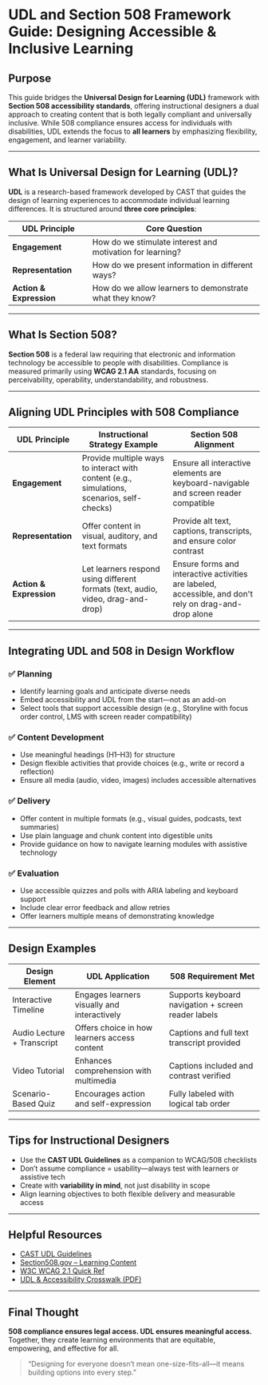 # UDL and Section 508 Framework Guide: Designing Accessible & Inclusive Learning

## Purpose

This guide bridges the **Universal Design for Learning (UDL)** framework with **Section 508 accessibility standards**, offering instructional designers a dual approach to creating content that is both legally compliant and universally inclusive. While 508 compliance ensures access for individuals with disabilities, UDL extends the focus to **all learners** by emphasizing flexibility, engagement, and learner variability.

---

## What Is Universal Design for Learning (UDL)?

**UDL** is a research-based framework developed by CAST that guides the design of learning experiences to accommodate individual learning differences. It is structured around **three core principles**:

| UDL Principle               | Core Question                         |
|----------------------------|----------------------------------------|
| **Engagement**             | How do we stimulate interest and motivation for learning? |
| **Representation**         | How do we present information in different ways? |
| **Action & Expression**    | How do we allow learners to demonstrate what they know? |

---

## What Is Section 508?

**Section 508** is a federal law requiring that electronic and information technology be accessible to people with disabilities. Compliance is measured primarily using **WCAG 2.1 AA** standards, focusing on perceivability, operability, understandability, and robustness.

---

## Aligning UDL Principles with 508 Compliance

| UDL Principle | Instructional Strategy Example | Section 508 Alignment |
|---------------|-------------------------------|------------------------|
| **Engagement** | Provide multiple ways to interact with content (e.g., simulations, scenarios, self-checks) | Ensure all interactive elements are keyboard-navigable and screen reader compatible |
| **Representation** | Offer content in visual, auditory, and text formats | Provide alt text, captions, transcripts, and ensure color contrast |
| **Action & Expression** | Let learners respond using different formats (text, audio, video, drag-and-drop) | Ensure forms and interactive activities are labeled, accessible, and don't rely on drag-and-drop alone |

---

## Integrating UDL and 508 in Design Workflow

### ✅ Planning
- Identify learning goals and anticipate diverse needs  
- Embed accessibility and UDL from the start—not as an add-on  
- Select tools that support accessible design (e.g., Storyline with focus order control, LMS with screen reader compatibility)

### ✅ Content Development
- Use meaningful headings (H1–H3) for structure  
- Design flexible activities that provide choices (e.g., write or record a reflection)  
- Ensure all media (audio, video, images) includes accessible alternatives

### ✅ Delivery
- Offer content in multiple formats (e.g., visual guides, podcasts, text summaries)  
- Use plain language and chunk content into digestible units  
- Provide guidance on how to navigate learning modules with assistive technology

### ✅ Evaluation
- Use accessible quizzes and polls with ARIA labeling and keyboard support  
- Include clear error feedback and allow retries  
- Offer learners multiple means of demonstrating knowledge

---

## Design Examples

| Design Element       | UDL Application                                | 508 Requirement Met                     |
|----------------------|------------------------------------------------|-----------------------------------------|
| Interactive Timeline | Engages learners visually and interactively   | Supports keyboard navigation + screen reader labels |
| Audio Lecture + Transcript | Offers choice in how learners access content | Captions and full text transcript provided |
| Video Tutorial       | Enhances comprehension with multimedia         | Captions included and contrast verified |
| Scenario-Based Quiz  | Encourages action and self-expression          | Fully labeled with logical tab order    |

---

## Tips for Instructional Designers

- Use the **CAST UDL Guidelines** as a companion to WCAG/508 checklists  
- Don’t assume compliance = usability—always test with learners or assistive tech  
- Create with **variability in mind**, not just disability in scope  
- Align learning objectives to both flexible delivery and measurable access

---

## Helpful Resources

- [CAST UDL Guidelines](https://udlguidelines.cast.org)  
- [Section508.gov – Learning Content](https://www.section508.gov/create/e-learning/)  
- [W3C WCAG 2.1 Quick Ref](https://www.w3.org/WAI/WCAG21/quickref/)  
- [UDL & Accessibility Crosswalk (PDF)](https://www.cast.org/products-tools/resources/2013/udl-accessibility-crosswalk)

---

## Final Thought

**508 compliance ensures legal access. UDL ensures meaningful access.** Together, they create learning environments that are equitable, empowering, and effective for all.

> “Designing for everyone doesn’t mean one-size-fits-all—it means building options into every step.”
